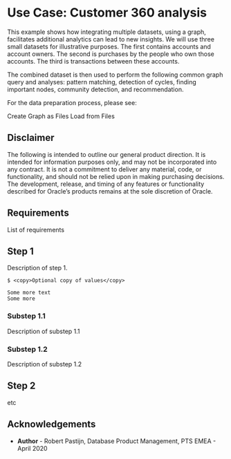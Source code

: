 # Use Case: Customer 360 analysis #

This example shows how integrating multiple datasets, using a graph, facilitates additional analytics can lead to new insights. We will use three small datasets for illustrative purposes. The first contains accounts and account  owners. The second is purchases by the people who own those accounts. The third is transactions between these accounts.

The combined dataset is then used to perform the following common graph query and analyses: pattern matching, detection of cycles, finding important nodes, community detection, and recommendation.

For the data preparation process, please see:

Create Graph as Files
Load from Files



## Disclaimer ##
The following is intended to outline our general product direction. It is intended for information purposes only, and may not be incorporated into any contract. It is not a commitment to deliver any material, code, or functionality, and should not be relied upon in making purchasing decisions. The development, release, and timing of any features or functionality described for Oracle’s products remains at the sole discretion of Oracle.

## Requirements ##

List of requirements

## Step 1 ##

Description of step 1.

````
$ <copy>Optional copy of values</copy>

Some more text
Some more
````

### Substep 1.1 ###

Description of substep 1.1

### Substep 1.2 ###

Description of substep 1.2

## Step 2 ##

etc

## Acknowledgements ##

- **Author** - Robert Pastijn, Database Product Management, PTS EMEA - April 2020

